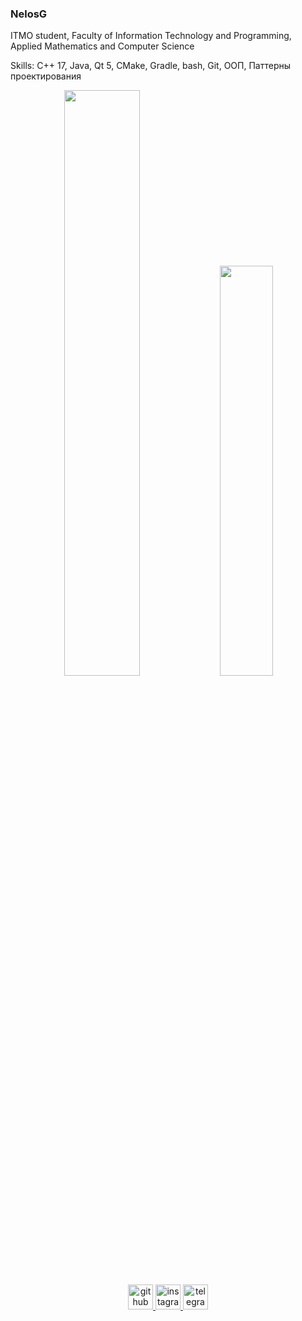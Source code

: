 ### NelosG

ITMO student, Faculty of Information Technology and Programming, Applied Mathematics and Computer Science

Skills: C++ 17, Java, Qt 5, CMake, Gradle, bash, Git, ООП, Паттерны проектирования

<div align="center" >
  <img width="49%" src="https://github-readme-stats.vercel.app/api?username=NelosG&show_icons=true&count_private=true&theme=tokyonight" />
  <img width="41%" src="https://github-readme-stats.vercel.app/api/top-langs/?username=NelosG&layout=compact&theme=tokyonight" />
</div>

<div align="center" >
  <a href='https://github.com/NelosG'> 
    <img src='https://cdn.jsdelivr.net/npm/simple-icons@3.0.1/icons/github.svg' alt='github' height='40'>
  </a>
  <a href='https://www.instagram.com/nelos.g/'> 
    <img src='https://cdn.jsdelivr.net/npm/simple-icons@3.0.1/icons/instagram.svg' alt='instagram' height='40'>
  </a>
  <a href='https://t.me/NelosG'> 
    <img src='https://cdn.jsdelivr.net/npm/simple-icons@3.0.1/icons/telegram.svg' alt='telegram' height='40'> 
  </a>
</div>

